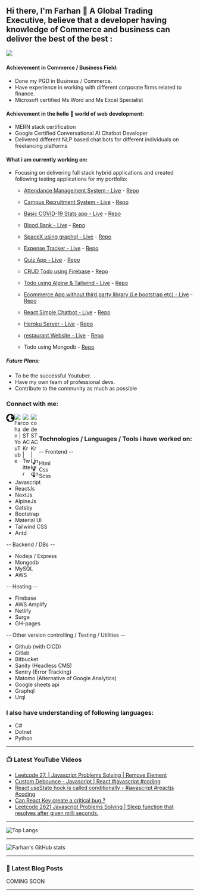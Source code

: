 ## Hi there, I'm Farhan 👋 A Global Trading Executive, believe that a developer having knowledge of Commerce and business can deliver the best of the best :

![](https://komarev.com/ghpvc/?username=MrFarhan)

#### Achievement in Commerce / Business Field:

- Done my PGD in Business / Commerce.
- Have experience in working with different corporate firms related to finance.
- Microsoft certified Ms Word and Ms Excel Specialist

#### Achievement in the ~~hello~~ 🤣 world of web development:

- MERN stack certification
- Google Certified Conversational AI Chatbot Developer
- Delivered different NLP based chat bots for different individuals on freelancing platforms

#### What i am currently working on:

- Focusing on delivering full stack hybrid applications and created following testing applications for my portfolio:

  - [Attendance Management System - Live][attendancelink] - [Repo][attendancerepo]
  - [Campus Recruitment System - Live][campuslink] - [Repo][campusrepo]
  - [Basic COVID-19 Stats app - Live][covid19link] - [Repo][covid19repo]
  - [Blood Bank - Live][bloodbanklink] - [Repo][bloodbankrepo]
  - [SpaceX using graphql - Live][spacex] - [Repo][spacexrepo]
  - [Expense Tracker - Live][expensetrackerlink] - [Repo][expensetrackerrepo]
  - [Quiz App - Live][quizlink] - [Repo][quizrepo]
  - [CRUD Todo using Firebase][firebasetodolink] - [Repo][firebasetodorepo]
  - [Todo using Alpine & Tailwind - Live][alpinelink] - [Repo][alpinerepo]
  - [Ecommerce App without third party library (i.e bootstrap etc) - Live][bazarlink] - [Repo][bazarrepo]
  - [React Simple Chatbot - Live][reactsimplechatbotlink] - [Repo][reactsimplechatbotrepo]
  - [Heroku Server - Live][herokuserverlink] - [Repo][herokuserverrepo]
  - [restaurant Website - Live][restaurantlink] - [Repo][restaurantrepo]

  - Todo using Mongodb - [Repo][mongotodorepo]

##### Future Plans:

- To be the successful Youtuber.
- Have my own team of professional devs.
- Contribute to the community as much as possible

### Connect with me:

[<img align="left" alt="codeSTACKr.com" width="22px" src="https://raw.githubusercontent.com/iconic/open-iconic/master/svg/globe.svg" />][website]
[<img align="left" alt="Farhan | YouTube" width="22px" src="https://cdn.jsdelivr.net/npm/simple-icons@v3/icons/youtube.svg" />][youtube]
[<img align="left" alt="codeSTACKr | Twitter" width="22px" src="https://cdn.jsdelivr.net/npm/simple-icons@v3/icons/twitter.svg" />][twitter]
[<img align="left" alt="codeSTACKr | LinkedIn" width="22px" src="https://cdn.jsdelivr.net/npm/simple-icons@v3/icons/linkedin.svg" />][linkedin]

<br />

<br />

### Technologies / Languages / Tools i have worked on:

-- Frontend --
- Html
- Css
- Scss
- Javascript
- ReactJs
- NextJs
- AlpineJs
- Gatsby
- Bootstrap
- Material UI
- Tailwind CSS
- Antd

-- Backend / DBs -- 
- Nodejs / Express
- Mongodb
- MySQL
- AWS

-- Hosting --
- Firebase
- AWS Amplify
- Netlify
- Surge
- GH-pages

-- Other version controlling / Testing / Utilities --
- Github (with CICD)
- Gitlab
- Bitbucket
- Sanity (Headless CMS)
- Sentry (Error Tracking)
- Matomo (Alternative of Google Analytics)
- Google sheets api
- Graphql
- Urql

### I also have understanding of following languages:

- C#
- Dotnet
- Python
---

### 📺 Latest YouTube Videos

<!-- YOUTUBE:START -->
- [Leetcode 27. |  Javascript Problems Solving |  Remove Element](https://www.youtube.com/watch?v=OlsY_CzH1Cw)
- [Custom Debounce - Javascript | React  #javascript #coding](https://www.youtube.com/watch?v=SBjknu8WyZM)
- [React useState hook is called conditionally - #javascript #reactjs #coding](https://www.youtube.com/watch?v=BSEnm4-1mgg)
- [Can React Key create a critical bug ?](https://www.youtube.com/watch?v=Z7UY2NgBLUo)
- [Leetcode 2621 Javascript Problems Solving | Sleep function that resolves after given milli seconds.](https://www.youtube.com/watch?v=U2FkUOpGlbA)
<!-- YOUTUBE:END -->

---

![Top Langs](https://github-readme-stats.vercel.app/api/top-langs/?username=MrFarhan&layout=compact)

---

![Farhan's GitHub stats](https://github-readme-stats.vercel.app/api?username=MrFarhan&count_private=true&show_icons=true&theme=blueberry)

---

### 📕 Latest Blog Posts

<!-- BLOG-POST-LIST:START -->

COMING SOON

<!-- BLOG-POST-LIST:END -->

---

[website]: https://muhammadfarhan0123.wixsite.com/portfolio
[twitter]: https://twitter.com/@FarhanExecutive
[youtube]: https://www.youtube.com/channel/UClA4EpwMxWB9X93T7sib76Q
[linkedin]: https://www.linkedin.com/in/muhammad-farhan-517825111/
[webdevplaylist]: https://www.youtube.com/channel/UClA4EpwMxWB9X93T7sib76Q
[jsplaylist]: https://www.youtube.com/channel/UClA4EpwMxWB9X93T7sib76Q
[cssplaylist]: https://www.youtube.com/channel/UClA4EpwMxWB9X93T7sib76Q
[reactplaylist]: https://www.youtube.com/channel/UClA4EpwMxWB9X93T7sib76Q
[attendancelink]: https://attendance-management-73890.web.app/
[attendancerepo]: https://github.com/MrFarhan/Attendance-Management-System
[campuslink]: https://campus-recruitment-syste-2c8e3.web.app/
[campusrepo]: https://github.com/MrFarhan/Campus-Recruitment-System-using-ReactJS
[covid19link]: https://mrfarhan.github.io/covid-19-tracker
[covid19repo]: https://github.com/MrFarhan/covid-19-tracker
[bloodbanklink]: https://bloodbankapp01.web.app
[bloodbankrepo]: https://github.com/MrFarhan/BloodApplication
[spacex]: https://spacex-react-app.surge.sh
[spacexrepo]: https://github.com/MrFarhan/SpaceX-Graphql
[expensetrackerlink]: https://app-expense-tracker.surge.sh/
[expensetrackerrepo]: https://github.com/MrFarhan/Expense-Tracker
[quizlink]: http://reactjs-quiz.surge.sh/
[quizrepo]: https://github.com/MrFarhan/Quiz-App-Using-ReactJs
[firebasetodolink]: https://react-todo-7b3c4.web.app
[firebasetodorepo]: https://github.com/MrFarhan/react-todo
[alpinelink]: https://mrfarhan.github.io/learning-alpineJs/
[alpinerepo]: https://github.com/MrFarhan/learning-alpineJs
[mongotodorepo]: https://github.com/MrFarhan/React-Todo-MongoDB
[bazarlink]: https://next-js-ecommerce.netlify.app/
[bazarrepo]: https://github.com/MrFarhan/Ecommerce-Nextjs
[herokuserverlink]: https://weather-bot-101.herokuapp.com
[herokuserverrepo]: https://github.com/MrFarhan/Heroku-Server
[restaurantlink]: https://rs-app.surge.sh
[restaurantrepo]: https://github.com/MrFarhan/Front-end-web-UI-using-bootstrap-4
[reactsimplechatbotlink]: https://react-simple-chatbot.surge.sh
[reactsimplechatbotrepo]: https://github.com/MrFarhan/React-Chat-Widget
